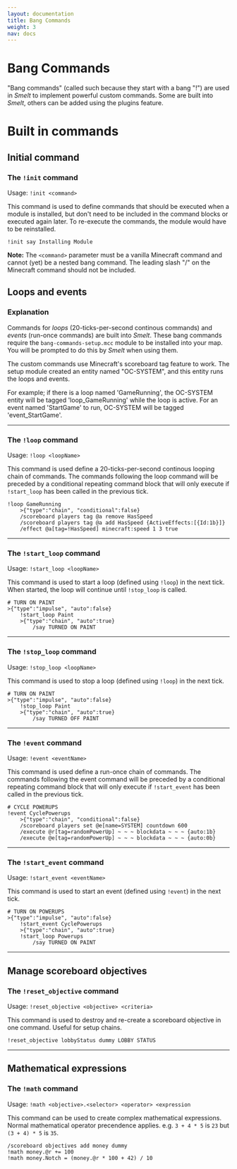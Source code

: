 ```yaml
---
layout: documentation
title: Bang Commands
weight: 3
nav: docs
---
```


Bang Commands
=============
"Bang commands" (called such because they start with a bang "!") are used in *Smelt* 
to implement powerful custom commands. Some are built into *Smelt*, others can be added using 
the plugins feature.

Built in commands
=================

Initial command
---------------

### The `!init` command
Usage: `!init <command>`

This command is used to define commands that should be executed when a module is installed, but don't need to be included in the command blocks or executed again later. To re-execute the commands, the module would have to be reinstalled.

	!init say Installing Module

**Note:** The `<command>` parameter must be a vanilla Minecraft command and cannot (yet) be a nested bang command. The leading slash "/" on the Minecraft command should not be included.

Loops and events
----------------

### Explanation
Commands for *loops* (20-ticks-per-second continous commands) and *events* (run-once commands) are built into 
*Smelt*. These bang commands require the `bang-commands-setup.mcc` module to be installed into your map. 
You will be prompted to do this by *Smelt* when using them.

The custom commands use Minecraft's scoreboard tag feature to work. 
The setup module created an entity named "OC-SYSTEM", and this entity runs the loops and events. 

For example; if there is a loop named 'GameRunning', the OC-SYSTEM entity will be tagged 'loop_GameRunning' 
while the loop is active. For an event named 'StartGame' to run, OC-SYSTEM will be tagged 'event_StartGame'.

----

### The `!loop` command
Usage: `!loop <loopName>`

This command is used define a 20-ticks-per-second continous looping chain of commands. 
The commands following the loop command will be preceded by a conditional repeating command block that 
will only execute if `!start_loop` has been called in the previous tick. 


	!loop GameRunning
		>{"type":"chain", "conditional":false}
		/scoreboard players tag @a remove HasSpeed
		/scoreboard players tag @a add HasSpeed {ActiveEffects:[{Id:1b}]}
		/effect @a[tag=!HasSpeed] minecraft:speed 1 3 true

----

### The `!start_loop` command
Usage: `!start_loop <loopName>`

This command is used to start a loop (defined using `!loop`) in the next tick. 
When started, the loop will continue until `!stop_loop` is called.


	# TURN ON PAINT
	>{"type":"impulse", "auto":false}
		!start_loop Paint
		>{"type":"chain", "auto":true}
			/say TURNED ON PAINT


----

### The `!stop_loop` command
Usage: `!stop_loop <loopName>`

This command is used to stop a loop (defined using `!loop`) in the next tick. 


	# TURN ON PAINT
	>{"type":"impulse", "auto":false}
		!stop_loop Paint
		>{"type":"chain", "auto":true}
			/say TURNED OFF PAINT

----

### The `!event` command
Usage: `!event <eventName>`

This command is used define a run-once chain of commands. 
The commands following the event command will be preceded by a conditional repeating command block that 
will only execute if `!start_event` has been called in the previous tick. 


	# CYCLE POWERUPS
	!event CyclePowerups
		>{"type":"chain", "conditional":false}
		/scoreboard players set @e[name=SYSTEM] countdown 600
		/execute @r[tag=randomPowerUp] ~ ~ ~ blockdata ~ ~ ~ {auto:1b}
		/execute @e[tag=randomPowerUp] ~ ~ ~ blockdata ~ ~ ~ {auto:0b}


----

### The `!start_event` command
Usage: `!start_event <eventName>`

This command is used to start an event (defined using `!event`) in the next tick. 


	# TURN ON POWERUPS
	>{"type":"impulse", "auto":false}
		!start_event CyclePowerups
		>{"type":"chain", "auto":true}
		!start_loop Powerups
			/say TURNED ON PAINT

---

Manage scoreboard objectives
----------------------------

### The `!reset_objective` command
Usage: `!reset_objective <objective> <criteria>`

This command is used to destroy and re-create a scoreboard objective in one command. Useful for setup chains.


	!reset_objective lobbyStatus dummy LOBBY STATUS
	
---	

Mathematical expressions
------------------------

### The `!math` command
Usage: `!math <objective>.<selector> <operator> <expression`

This command can be used to create complex mathematical expressions. Normal mathematical operator precendence applies. e.g. `3 + 4 * 5` is `23` but `(3 + 4) * 5` is `35`.

	/scoreboard objectives add money dummy
	!math money.@r += 100
	!math money.Notch = (money.@r * 100 + 42) / 10

